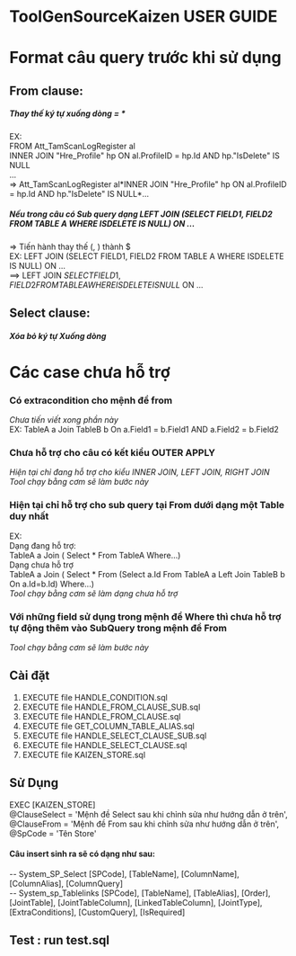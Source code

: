 # ToolGenSourceKaizen USER GUIDE
# Format câu query trước khi sử dụng
## From clause:
##### Thay thế ký tự xuống dòng = \*   
  EX:  
     FROM Att_TamScanLogRegister al  
     INNER JOIN "Hre_Profile" hp ON al.ProfileID = hp.Id AND hp."IsDelete" IS NULL  
     ...  
  => Att_TamScanLogRegister al\*INNER JOIN "Hre_Profile" hp ON al.ProfileID = hp.Id AND hp."IsDelete" IS NULL\*...  
##### Nếu trong câu có Sub query dạng LEFT JOIN (SELECT FIELD1, FIELD2 FROM TABLE A WHERE ISDELETE IS NULL) ON ...  
  => Tiến hành thay thế (, ) thành $  
  EX: LEFT JOIN (SELECT FIELD1, FIELD2 FROM TABLE A WHERE ISDELETE IS NULL) ON ...  
  ==> LEFT JOIN $SELECT FIELD1, FIELD2 FROM TABLE A WHERE ISDELETE IS NULL$ ON ...  
## Select clause:  
##### Xóa bỏ ký tự Xuống dòng  
# Các case chưa hỗ trợ  
### Có extracondition cho mệnh đề from  
*Chưa tiến viết xong phần này*   
EX: TableA a Join TableB b On a.Field1 = b.Field1 AND a.Field2 = b.Field2  
### Chưa hỗ trợ cho câu có kết kiểu OUTER APPLY  
*Hiện tại chỉ đang hỗ trợ cho kiểu INNER JOIN, LEFT JOIN, RIGHT JOIN*  
*Tool chạy bằng cơm sẽ làm bước này*  
### Hiện tại chỉ hỗ trợ cho sub query tại From dưới dạng một Table duy nhất  
EX:  
  Dạng đang hỗ trợ:  
    TableA a Join ( Select * From TableA Where...)   
  Dạng chưa hỗ trợ  
    TableA a Join ( Select * From (Select a.Id From TableA a Left Join TableB b On a.Id=b.Id) Where...)   
*Tool chạy bằng cơm sẽ làm dạng chưa hỗ trợ*  
### Với những field sử dụng trong mệnh đề Where thì chưa hỗ trợ tự động thêm vào SubQuery trong mệnh đề From  
*Tool chạy bằng cơm sẽ làm bước này*

## Cài đặt  
  1. EXECUTE file HANDLE_CONDITION.sql  
  2. EXECUTE file HANDLE_FROM_CLAUSE_SUB.sql  
  3. EXECUTE file HANDLE_FROM_CLAUSE.sql  
  4. EXECUTE file GET_COLUMN_TABLE_ALIAS.sql  
  5. EXECUTE file HANDLE_SELECT_CLAUSE_SUB.sql  
  6. EXECUTE file HANDLE_SELECT_CLAUSE.sql  
  7. EXECUTE file KAIZEN_STORE.sql  
  
## Sử Dụng
  EXEC [KAIZEN_STORE]  
	@ClauseSelect = 'Mệnh đề Select sau khi chỉnh sửa như hướng dẫn ở trên',  
	@ClauseFrom = 'Mệnh đề From sau khi chỉnh sửa như hướng dẫn ở trên',  
	@SpCode = 'Tên Store'  

#### Câu insert sinh ra sẽ có dạng như sau:  
--	System_SP_Select       [SPCode], [TableName], [ColumnName], [ColumnAlias], [ColumnQuery]  
--  System_sp_Tablelinks   [SPCode], [TableName], [TableAlias], [Order], [JointTable], [JointTableColumn], [LinkedTableColumn], [JointType], [ExtraConditions], [CustomQuery], [IsRequired]  

## Test : run test.sql
